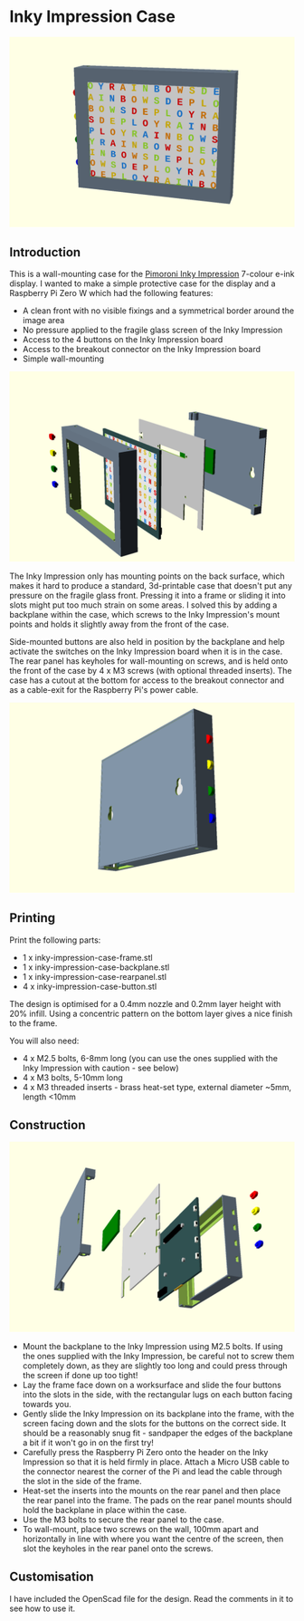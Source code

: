 # Inky Impression Case

![Front View](assembled-front.png "Front View")

## Introduction

This is a wall-mounting case for the [Pimoroni Inky Impression](https://shop.pimoroni.com/products/inky-impression) 7-colour e-ink display. I wanted to make a simple protective case for the display and a Raspberry Pi Zero W which had the following features:

* A clean front with no visible fixings and a symmetrical border around the image area
* No pressure applied to the fragile glass screen of the Inky Impression
* Access to the 4 buttons on the Inky Impression board
* Access to the breakout connector on the Inky Impression board
* Simple wall-mounting

![Exploded Front View](exploded-front.png "Exploded Front View")

The Inky Impression only has mounting points on the back surface, which makes it hard to produce a standard, 3d-printable case that doesn't put any pressure on the fragile glass front. Pressing it into a frame or sliding it into slots might put too much strain on some areas. I solved this by adding a backplane within the case, which screws to the Inky Impression's mount points and holds it slightly away from the front of the case.

Side-mounted buttons are also held in position by the backplane and help activate the switches on the Inky Impression board when it is in the case. The rear panel has keyholes for wall-mounting on screws, and is held onto the front of the case by 4 x M3 screws (with optional threaded inserts). The case has a cutout at the bottom for access to the breakout connector and as a cable-exit for the Raspberry Pi's power cable.

![Rear View](assembled-rear.png "Rear View")

## Printing

Print the following parts:

* 1 x inky-impression-case-frame.stl
* 1 x inky-impression-case-backplane.stl
* 1 x inky-impression-case-rearpanel.stl
* 4 x inky-impression-case-button.stl

The design is optimised for a 0.4mm nozzle and 0.2mm layer height with 20% infill. Using a concentric pattern on the bottom layer gives a nice finish to the frame.

You will also need:

* 4 x M2.5 bolts, 6-8mm long (you can use the ones supplied with the Inky Impression with caution - see below)
* 4 x M3 bolts, 5-10mm long
* 4 x M3 threaded inserts - brass heat-set type, external diameter ~5mm, length <10mm

## Construction

![Exploded Rear View](exploded-rear.png "Exploded Rear View")

* Mount the backplane to the Inky Impression using M2.5 bolts. If using the ones supplied with the Inky Impression, be careful not to screw them completely down, as they are slightly too long and could press through the screen if done up too tight!
* Lay the frame face down on a worksurface and slide the four buttons into the slots in the side, with the rectangular lugs on each button facing towards you.
* Gently slide the Inky Impression on its backplane into the frame, with the screen facing down and the slots for the buttons on the correct side. It should be a reasonably snug fit - sandpaper the edges of the backplane a bit if it won't go in on the first try!
* Carefully press the Raspberry Pi Zero onto the header on the Inky Impression so that it is held firmly in place. Attach a Micro USB cable to the connector nearest the corner of the Pi and lead the cable through the slot in the side of the frame.
* Heat-set the inserts into the mounts on the rear panel and then place the rear panel into the frame. The pads on the rear panel mounts should hold the backplane in place within the case.
* Use the M3 bolts to secure the rear panel to the case.
* To wall-mount, place two screws on the wall, 100mm apart and horizontally in line with where you want the centre of the screen, then slot the keyholes in the rear panel onto the screws.

## Customisation

I have included the OpenScad file for the design. Read the comments in it to see how to use it.
